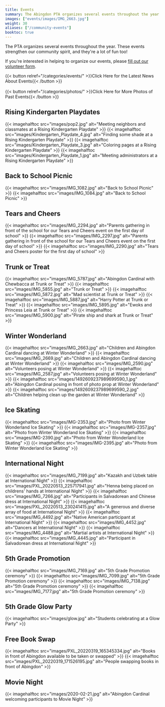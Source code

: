 ```yaml
---
title: Events
summary: The Abingdon PTA organizes several events throughout the year.
images: ["events/images/IMG_2663.jpg"]
weight: 30
aliases: ["/community-events"]
booktoc: true
---
```


The PTA organizes several events throughout the year. These events strengthen our community spirit, and they're a lot of fun too!

If you're interested in helping to organize our events, please [fill out our volunteer form](https://docs.google.com/forms/d/e/1FAIpQLSf50HFDkNfDxP5VfE2LzsxKbUPZdmRGQTeNEUhXkU_qLCLWZQ/viewform?usp=sf_link).

{{< button relref="/categories/events/" >}}Click Here for the Latest News About Events{{< /button >}}<br><br>
{{< button relref="/categories/photos/" >}}Click Here for More Photos of Past Events{{< /button >}}

## Rising Kindergarten Playdates

{{< imagehalftoc src="images/pop2.jpg" alt="Meeting neighbors and classmates at a Rising Kindergarten Playdate" >}}
{{< imagehalftoc src="images/Kindergarten_Playdate_4.jpg" alt="Finding some shade at a Rising Kindergarten Playdate" >}}
{{< imagehalftoc src="images/Kindergarten_Playdate_3.jpg" alt="Coloring pages at a Rising Kindergarten Playdate" >}}
{{< imagehalftoc src="images/Kindergarten_Playdate_1.jpg" alt="Meeting administrators at a Rising Kindergarten Playdate" >}}

## Back to School Picnic

{{< imagehalftoc src="images/IMG_1082.jpg" alt="Back to School Picnic" >}}
{{< imagehalftoc src="images/IMG_1084.jpg" alt="Back to School Picnic" >}}

## Tears and Cheers

{{< imagehalftoc src="images/IMG_2294.jpg" alt="Parents gathering in front of the school for our Tears and Cheers event on the first day of school" >}}
{{< imagehalftoc src="images/IMG_2297.jpg" alt="Parents gathering in front of the school for our Tears and Cheers event on the first day of school" >}}
{{< imagehalftoc src="images/IMG_2290.jpg" alt="Tears and Cheers poster for the first day of school" >}}

## Trunk or Treat

{{< imagehalftoc src="images/IMG_5787.jpg" alt="Abingdon Cardinal with Chewbacca at Trunk or Treat" >}}
{{< imagehalftoc src="images/IMG_5855.jpg" alt="Trunk or Treat" >}}
{{< imagehalftoc src="images/IMG_5872.jpg" alt="Mad scientist at Trunk or Treat" >}}
{{< imagehalftoc src="images/IMG_5887.jpg" alt="Harry Potter at Trunk or Treat" >}}
{{< imagehalftoc src="images/IMG_5895.jpg" alt="Ewoks and Princess Leia at Trunk or Treat" >}}
{{< imagehalftoc src="images/IMG_5900.jpg" alt="Pirate ship and shark at Trunk or Treat" >}}

## Winter Wonderland

{{< imagehalftoc src="images/IMG_2663.jpg" alt="Children and Abingdon Cardinal dancing at Winter Wonderland" >}}
{{< imagehalftoc src="images/IMG_2669.jpg" alt="Children and Abingdon Cardinal dancing at Winter Wonderland" >}}
{{< imagehalftoc src="images/IMG_2590.jpg" alt="Volunteers posing at Winter Wonderland" >}}
{{< imagehalftoc src="images/IMG_2587.jpg" alt="Volunteers posing at Winter Wonderland" >}}
{{< imagehalftoc src="images/1492609237989699590_1.jpg" alt="Abingdon Cardinal posing in front of photo prop at Winter Wonderland" >}}
{{< imagehalftoc src="images/1492609237989699590_2.jpg" alt="Children helping clean up the garden at Winter Wonderland" >}}

## Ice Skating

{{< imagehalftoc src="images/IMG-2353.jpg" alt="Photo from Winter Wonderland Ice Skating" >}}
{{< imagehalftoc src="images/IMG-2357.jpg" alt="Photo from Winter Wonderland Ice Skating" >}}
{{< imagehalftoc src="images/IMG-2390.jpg" alt="Photo from Winter Wonderland Ice Skating" >}}
{{< imagehalftoc src="images/IMG-2395.jpg" alt="Photo from Winter Wonderland Ice Skating" >}}

## International Night

{{< imagehalftoc src="images/IMG_7199.jpg" alt="Kazakh and Uzbek table at International Night" >}}
{{< imagehalftoc src="images/PXL_20220513_225717941.jpg" alt="Henna being placed on childrens' hands at International Night" >}}
{{< imagehalftoc src="images/IMG_7266.jpg" alt="Participants in Salvadorean and Chinese dress at International Night" >}}
{{< imagehalftoc src="images/PXL_20220513_230241415.jpg" alt="A generous and diverse array of food at International Night" >}}
{{< imagehalftoc src="images/IMG_4492.jpg" alt="Native American participant at International Night" >}}
{{< imagehalftoc src="images/IMG_4452.jpg" alt="Dancers at International Night" >}}
{{< imagehalftoc src="images/IMG_4488.jpg" alt="Martial artists at International Night" >}}
{{< imagehalftoc src="images/IMG_4445.jpg" alt="Participant in Salvadorean dress at International Night" >}}

## 5th Grade Promotion

{{< imagehalftoc src="images/IMG_7169.jpg" alt="5th Grade Promotion ceremony" >}}
{{< imagehalftoc src="images/IMG_7099.jpg" alt="5th Grade Promotion ceremony" >}}
{{< imagehalftoc src="images/IMG_7138.jpg" alt="5th Grade Promotion ceremony" >}}
{{< imagehalftoc src="images/IMG_7177.jpg" alt="5th Grade Promotion ceremony" >}}

## 5th Grade Glow Party

{{< imagehalftoc src="images/glow.jpg" alt="Students celebrating at a Glow Party" >}}

## Free Book Swap

{{< imagehalftoc src="images/PXL_20220319_165345334.jpg" alt="Books in front of Abingdon available to be taken or swapped" >}}
{{< imagehalftoc src="images/PXL_20220319_171526195.jpg" alt="People swapping books in front of Abingdon" >}}

## Movie Night

{{< imagehalftoc src="images/2020-02-21.jpg" alt="Abingdon Cardinal welcoming participants to Movie Night" >}}